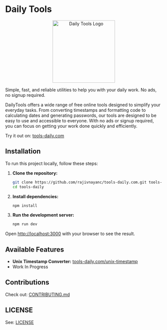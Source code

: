 # Daily Tools

<p align="center">
  <img width="200" src="public/favicon.ico" alt="Daily Tools Logo">
</p>

Simple, fast, and reliable utilities to help you with your daily work. No ads, no signup required.

DailyTools offers a wide range of free online tools designed to simplify your everyday tasks. From converting timestamps and formatting code to calculating dates and generating passwords, our tools are designed to be easy to use and accessible to everyone. With no ads or signup required, you can focus on getting your work done quickly and efficiently.

Try it out on: [tools-daily.com](https://tools-daily.com)

## Installation

To run this project locally, follow these steps:

1.  **Clone the repository:**
    ```bash
    git clone https://github.com/rajivnayanc/tools-daily.com.git tools-daily
    cd tools-daily
    ```

2.  **Install dependencies:**
    ```bash
    npm install
    ```

3.  **Run the development server:**
    ```bash
    npm run dev
    ```

Open [http://localhost:3000](http://localhost:3000) with your browser to see the result.

## Available Features

*   **Unix Timestamp Converter:** [tools-daily.com/unix-timestamp](https://tools-daily.com/unix-timestamp)
*   Work In Progress

## Contributions

Check out: [CONTRIBUTING.md](CONTRIBUTING.md)

## LICENSE

See: [LICENSE](LICENSE)
